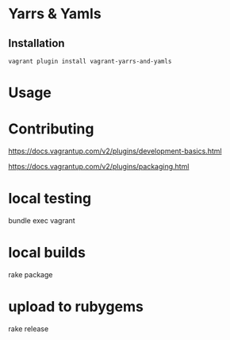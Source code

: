 # Yarrs & Yamls

## Installation

`vagrant plugin install vagrant-yarrs-and-yamls`

# Usage

# Contributing

https://docs.vagrantup.com/v2/plugins/development-basics.html

https://docs.vagrantup.com/v2/plugins/packaging.html

# local testing
bundle exec vagrant

# local builds
rake package

# upload to rubygems
rake release
